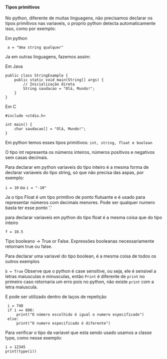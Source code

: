 <h4>Tipos primitivos</h4>

No python, diferente de muitas linguagens, não precisamos declarar os tipos primitivos nas variaveis, o proprio python detecta automaticamente isso, como por exemplo:

Em python

``` a = "Uma string qualquer"```

Ja em outras linguagens, fazemos assim: 

Em Java 

```
public class StringExample {
    public static void main(String[] args) {
        // Inicialização direta
        String saudacao = "Olá, Mundo!";
    }
}
```

Em C

```
#include <stdio.h>

int main() {
    char saudacao[] = "Olá, Mundo!";
}
```

Em python temos esses tipos primitivos: ```int, string, float e boolean```

O tipo int representa os números inteiros, números positivos e negativos sem casas decimais.

Para declarar em python variaveis do tipo inteiro é a mesma forma de declarar variaveis do tipo string, só que não precisa das aspas, por exemplo:

```i = 10``` ou ```i = "-10"```

Ja o tipo Float é um tipo primitivo de ponto flutuante e é usado para representar números com decimais menores. Pode ser qualquer numero basta ter esse ponto '.'

para declarar variaveis em python do tipo float é a mesma coisa que do tipo inteiro

```f = 10.5```

Tipo booleano -> True or False. Expressões booleanas necessariamente retornam true ou false. 

Para declarar uma variavel do tipo boolean, é a mesma coisa de todos os outros exemplos

```b = True``` Observe que o python é case sensitive, ou seja, ele é sensivel a letras maiusculas e minusculas, então ```Print``` é diferente de ```print``` no primeiro caso retornaria um erro pois no python, não existe ```print``` com a letra maiuscula.

E pode ser utilizado dentro de laços de repetição

```
 i = 748
 if i == 890:
     print("O número escolhido é igual o numero especificado")
 else:
     print("O numero especificado é diferente")
```

Para verificar o tipo da variavel que esta sendo usado usamos a classe type, como nesse exemplo:

```
i = 12345
print(type(i))
```
